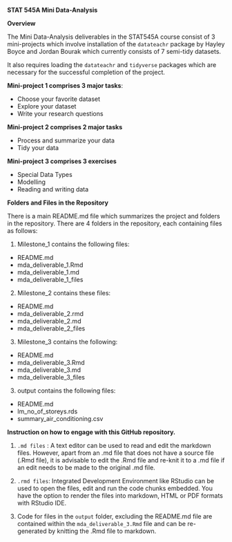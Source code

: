 **STAT 545A Mini Data-Analysis**

**Overview**

The Mini Data-Analysis deliverables in the STAT545A course consist of 3 mini-projects which involve installation of the `datateachr` package by Hayley Boyce and Jordan Bourak which currently consists of 7 semi-tidy datasets.

It also requires loading the `datateachr` and `tidyverse` packages which are necessary for the successful completion of the project.

**Mini-project 1 comprises 3 major tasks**:

+ Choose your favorite dataset
+ Explore your dataset
+ Write your research questions

**Mini-project 2 comprises 2 major tasks**

+ Process and summarize your data
+ Tidy your data

**Mini-project 3 comprises 3 exercises**

+ Special Data Types
+ Modelling
+ Reading and writing data


**Folders and Files in the Repository**

There is a main README.md file which summarizes the project and folders in the repository. There are 4 folders in the repository, each containing files as follows:

1. Milestone_1 contains the following files:

+ README.md
+ mda_deliverable_1.Rmd
+ mda_deliverable_1.md
+ mda_deliverable_1_files

2. Milestone_2 contains these files:

+ README.md
+ mda_deliverable_2.rmd
+ mda_deliverable_2.md
+ mda_deliverable_2_files

3. Milestone_3 contains the following:

+ README.md
+ mda_deliverable_3.Rmd
+ mda_deliverable_3.md
+ mda_deliverable_3_files

3. output contains the following files:
+ README.md
+ lm_no_of_storeys.rds
+ summary_air_conditioning.csv

**Instruction on how to engage with this GitHub repository.**

1.  `.md files` : A text editor can be used to read and edit the markdown files. However, apart from an .md file that does not have a source file (.Rmd file), it is advisable to edit the .Rmd file and re-knit it to a .md file if an edit needs to be made to the original .md file.
 
2. `.rmd files`: Integrated Development Environment like RStudio can be used to open the files, edit and run the code chunks embedded. You have the option to render the files into markdown, HTML or PDF formats with RStudio IDE.

3. Code for files in the `output` folder, excluding the README.md file are contained within the `mda_deliverable_3.Rmd` file and can be re-generated by knitting the .Rmd file to markdown.
 
 




